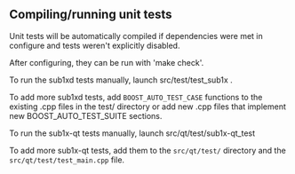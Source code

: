 Compiling/running unit tests
------------------------------------

Unit tests will be automatically compiled if dependencies were met in configure
and tests weren't explicitly disabled.

After configuring, they can be run with 'make check'.

To run the sub1xd tests manually, launch src/test/test_sub1x .

To add more sub1xd tests, add `BOOST_AUTO_TEST_CASE` functions to the existing
.cpp files in the test/ directory or add new .cpp files that
implement new BOOST_AUTO_TEST_SUITE sections.

To run the sub1x-qt tests manually, launch src/qt/test/sub1x-qt_test

To add more sub1x-qt tests, add them to the `src/qt/test/` directory and
the `src/qt/test/test_main.cpp` file.
